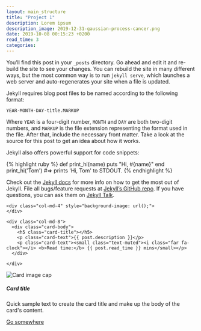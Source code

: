 ```yaml
---
layout: main_structure
title: "Project 1"
description: Lorem ipsum 
description_image: 2019-12-31-gaussian-process-cancer.png
date: 2019-10-08 00:15:23 +0200
read_time: 3
categories:
---
```


You’ll find this post in your `_posts` directory. Go ahead and edit it and re-build the site to see your changes. You can rebuild the site in many different ways, but the most common way is to run `jekyll serve`, which launches a web server and auto-regenerates your site when a file is updated.

Jekyll requires blog post files to be named according to the following format:

`YEAR-MONTH-DAY-title.MARKUP`

Where `YEAR` is a four-digit number, `MONTH` and `DAY` are both two-digit numbers, and `MARKUP` is the file extension representing the format used in the file. After that, include the necessary front matter. Take a look at the source for this post to get an idea about how it works.

Jekyll also offers powerful support for code snippets:

{% highlight ruby %}
def print_hi(name)
  puts "Hi, #{name}"
end
print_hi('Tom')
#=> prints 'Hi, Tom' to STDOUT.
{% endhighlight %}

Check out the [Jekyll docs][jekyll-docs] for more info on how to get the most out of Jekyll. File all bugs/feature requests at [Jekyll’s GitHub repo][jekyll-gh]. If you have questions, you can ask them on [Jekyll Talk][jekyll-talk].

[jekyll-docs]: https://jekyllrb.com/docs/home
[jekyll-gh]:   https://github.com/jekyll/jekyll
[jekyll-talk]: https://talk.jekyllrb.com/


<div class="col-lg-6 card mb-3 card-all-projects">

  <div class="row no-gutters card-all-projects-content">

    <div class="col-md-4" style="background-image: url();">
    </div>

    <div class="col-md-8">
      <div class="card-body">
        <h5 class="card-title"></h5>
        <p class="card-text">{{ post.description }}</p>
        <p class="card-text"><small class="text-muted"><i class="far fa-clock"></i> <b>Read time:</b> {{ post.read_time }} mins</small></p>
      </div>

    </div>

  </div>

</div>



<div class="card col-sm-6 col-xl-4">
  <img class="card-img-top" src="..." alt="Card image cap">
  <div class="card-body">
    <h5 class="card-title">Card title</h5>
    <p class="card-text">Quick sample text to create the card title and make up the body of the card's content.</p>
    <a href="#" class="btn btn-primary">Go somewhere</a>
  </div>
</div>

